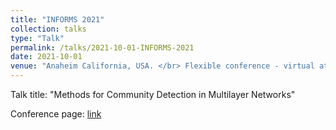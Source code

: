 ```yaml
---
title: "INFORMS 2021"
collection: talks
type: "Talk"
permalink: /talks/2021-10-01-INFORMS-2021
date: 2021-10-01
venue: "Anaheim California, USA. </br> Flexible conference - virtual attendee."
---
```


Talk title: "Methods for Community Detection in Multilayer Networks"

Conference page: [link](https://meetings.informs.org/wordpress/anaheim2021/)
